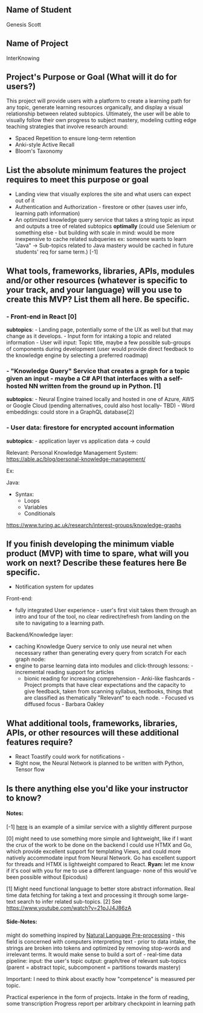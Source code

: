## Name of Student 
Genesis Scott

## Name of Project
InterKnowing

## Project's Purpose or Goal (What will it do for users?)

This project will provide users with a platform to create a learning path for any topic, generate learning resources organically, and display a visual relationship between related subtopics. Ultimately, the user will be able to visually follow their own progress to subject mastery, modeling cutting edge teaching strategies that involve research around:
  - Spaced Repetition to ensure long-term retention
  - Anki-style Active Recall
  - Bloom's Taxonomy


## List the absolute minimum features the project requires to meet this purpose or goal

- Landing view that visually explores the site and what users can expect out of it
- Authentication and Authorization - firestore or other (saves user info, learning path information)
- An optimized knowledge query service that takes a string topic as input and outputs a tree of related subtopics **optimally** (could use Selenium or something else - but building with scale in mind: would be more inexpensive to cache related subqueries ex: someone wants to learn "Java" -> Sub-topics related to Java mastery would be cached in future students' req for same term.) [-1]

## What tools, frameworks, libraries, APIs, modules and/or other resources (whatever is specific to your track, and your language) will you use to create this MVP? List them all here. Be specific.



### - Front-end in React [0]
  **subtopics**:
    - Landing page, potentially some of the UX as well but that may change as it develops. 
    - Input form for intaking a topic and related information
      - User will input: Topic title, maybe a few possible sub-groups of components during development (user would provide direct feedback to the knowledge engine by selecting a preferred roadmap)
### - "Knowledge Query" Service that creates a graph for a topic given an input - maybe a C# API that interfaces with a self-hosted NN written from the ground up in Python. [1]
   **subtopics**:
      - Neural Engine trained locally and hosted in one of Azure, AWS or Google Cloud (pending alternatives, could also host locally- TBD)
      -  Word embeddings: could store in a GraphQL database[2]
### - User data: firestore for encrypted account information
  **subtopics**:
    - application layer vs application data -> could

  Relevant: Personal Knowledge Management System: https://able.ac/blog/personal-knowledge-management/

  Ex:

  Java:
  - Syntax:
    - Loops
    - Variables
    - Conditionals

https://www.turing.ac.uk/research/interest-groups/knowledge-graphs

## If you finish developing the minimum viable product (MVP) with time to spare, what will you work on next? Describe these features here Be specific.


- Notification system for updates

Front-end:
  - fully integrated User experience - user's first visit takes them through an intro and tour of the tool, no clear redirect/refresh from landing on the site to navigating to a learning path. 

Backend/Knowledge layer:
  - caching Knowledge Query service to only use neural net when necessary rather than generating every query from scratch
  For each graph node:
  -  engine to parse learning data into modules and click-through lessons:
    - incremental reading support for articles
      - bionic reading for increasing comprehension
    - Anki-like flashcards 
    - Project prompts that have clear expectations and the capacity to give feedback, taken from scanning syllabus, textbooks, things that are classified as thematically "Relevant" to each node.
    - Focused vs diffused focus - Barbara Oakley 


## What additional tools, frameworks, libraries, APIs, or other resources will these additional features require?

- React Toastify could work for notifications - 
- Right now, the Neural Network is planned to be written with Python, Tensor flow



## Is there anything else you'd like your instructor to know?



#### Notes:
[-1]
[here](https://twitter.com/albera_com?lang=en) is an example of a similar service with a slightly different purpose

[0] might need to use something more simple and lightweight, like if I want the crux of the work to be done on the backend I could use HTMX and Go, which provide excellent support for templating Views, and could more natively accommodate input from Neural Network. Go has excellent support for threads and HTMX is lightweight compared to React. **Ryan:** let me know if it's cool with you for me to use a different language- none of this would've been possible without Epicodus)

[1] Might need functional language to better store abstract information. Real time data fetching for taking a text and processing it through some large-text search to infer related sub-topics. 
[2] See https://www.youtube.com/watch?v=21pJJ4J86zA


#### Side-Notes:
might do something inspired by [Natural Language Pre-processing](https://aws.amazon.com/what-is/nlp/#:~:text=Natural%20language%20processing%20(NLP)%20is,manipulate%2C%20and%20comprehend%20human%20language.) -  this field is concerned with computers interpreting text - prior to data intake, the strings are broken into tokens and optimized by removing stop-words and irrelevant terms. It would make sense to build a sort of - real-time data pipeline:
    input: the user's topic 
    output: graph/tree of relevant sub-topics (parent = abstract topic, subcomponent = partitions towards mastery)


Important: I need to think about exactly how "competence" is measured per topic. 

Practical experience in the form of projects.
Intake in the form of reading, some transcription
Progress report per arbitrary checkpoint in learning path
